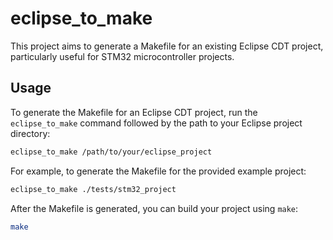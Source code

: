 # eclipse_to_make

This project aims to generate a Makefile for an existing Eclipse CDT project, particularly useful for STM32 microcontroller projects.

## Usage

To generate the Makefile for an Eclipse CDT project, run the `eclipse_to_make` command followed by the path to your Eclipse project directory:

```bash
eclipse_to_make /path/to/your/eclipse_project
```

For example, to generate the Makefile for the provided example project:

```bash
eclipse_to_make ./tests/stm32_project
```

After the Makefile is generated, you can build your project using `make`:

```bash
make
```
